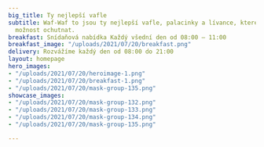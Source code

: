 ```yaml
---
big_title: Ty nejlepší vafle
subtitle: Waf-Waf to jsou ty nejlepší vafle, palacinky a lívance, které jste meli
  možnost ochutnat.
breakfast: Snídaňová nabídka Každý všední den od 08:00 – 11:00
breakfast_image: "/uploads/2021/07/20/breakfast.png"
delivery: Rozvážíme každý den od 08:00 do 21:00
layout: homepage
hero_images:
- "/uploads/2021/07/20/heroimage-1.png"
- "/uploads/2021/07/20/breakfast-1.png"
- "/uploads/2021/07/20/mask-group-135.png"
showcase_images:
- "/uploads/2021/07/20/mask-group-132.png"
- "/uploads/2021/07/20/mask-group-133.png"
- "/uploads/2021/07/20/mask-group-134.png"
- "/uploads/2021/07/20/mask-group-135.png"

---
```


